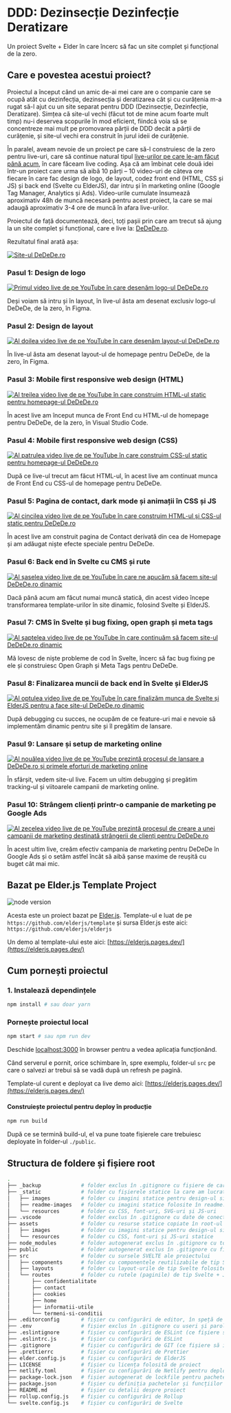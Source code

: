 # DDD: Dezinsecție Dezinfecție Deratizare

Un proiect Svelte + Elder în care încerc să fac un site complet și funcțional de la zero.

## Care e povestea acestui proiect?

Proiectul a început când un amic de-ai mei care are o companie care se ocupă atât cu dezinfecția, dezinsecția și deratizarea cât și cu curățenia m-a rugat să-l ajut cu un site separat pentru DDD (Dezinsecție, Dezinfecție, Deratizare). Simțea că site-ul vechi (făcut tot de mine acum foarte mult timp) nu-i deservea scopurile în mod eficient, fiindcă voia să se concentreze mai mult pe promovarea părții de DDD decât a părții de curățenie, și site-ul vechi era construit în jurul ideii de curățenie.

În paralel, aveam nevoie de un proiect pe care să-l construiesc de la zero pentru live-uri, care să continue natural tipul [live-urilor pe care le-am făcut până acum](https://www.youtube.com/playlist?list=PLfTqvIG4roBqeTMQpBr3vupPv1vCBY1_c), în care făceam live coding. Așa că am îmbinat cele două idei într-un proiect care urma să aibă 10 părți – 10 video-uri de câteva ore fiecare în care fac design de logo, de layout, codez front end (HTML, CSS și JS) și back end (Svelte cu ElderJS), dar intru și în marketing online (Google Tag Manager, Analytics și Ads). Video-urile cumulate însumează aproximativ 48h de muncă necesară pentru acest proiect, la care se mai adaugă aproximativ 3-4 ore de muncă în afara live-urilor.

Proiectul de față documentează, deci, toți pașii prin care am trecut să ajung la un site complet și funcțional, care e live la: [DeDeDe.ro](https://dedede.ro/).

Rezultatul final arată așa:

[![Site-ul DeDeDe.ro](https://github.com/ViorelMocanu/DDD/blob/main/_static/readme-images/dedede.jpg?raw=true)](https://dedede.ro/)

### Pasul 1: Design de logo

[![Primul video live de pe YouTube în care desenăm logo-ul DeDeDe.ro](https://github.com/ViorelMocanu/DDD/blob/main/_static/readme-images/dedede-live-ep01.jpg?raw=true)](https://www.youtube.com/watch?v=pvt1e4rft2Y&list=PLfTqvIG4roBqeTMQpBr3vupPv1vCBY1_c&index=12)

Deși voiam să intru și în layout, în live-ul ăsta am desenat exclusiv logo-ul DeDeDe, de la zero, în Figma.

### Pasul 2: Design de layout

[![Al doilea video live de pe YouTube în care desenăm layout-ul DeDeDe.ro](https://github.com/ViorelMocanu/DDD/blob/main/_static/readme-images/dedede-live-ep02.jpg?raw=true)](https://www.youtube.com/watch?v=g_KwnJZ7cSk&list=PLfTqvIG4roBqeTMQpBr3vupPv1vCBY1_c&index=14)

În live-ul ăsta am desenat layout-ul de homepage pentru DeDeDe, de la zero, în Figma.

### Pasul 3: Mobile first responsive web design (HTML)

[![Al treilea video live de pe YouTube în care construim HTML-ul static pentru homepage-ul DeDeDe.ro](https://github.com/ViorelMocanu/DDD/blob/main/_static/readme-images/dedede-live-ep03.jpg?raw=true)](https://www.youtube.com/watch?v=L9iFeI1mgMo&list=PLfTqvIG4roBqeTMQpBr3vupPv1vCBY1_c&index=15)

În acest live am început munca de Front End cu HTML-ul de homepage pentru DeDeDe, de la zero, în Visual Studio Code.

### Pasul 4: Mobile first responsive web design (CSS)

[![Al patrulea video live de pe YouTube în care construim CSS-ul static pentru homepage-ul DeDeDe.ro](https://github.com/ViorelMocanu/DDD/blob/main/_static/readme-images/dedede-live-ep04.jpg?raw=true)](https://www.youtube.com/watch?v=8sY12JpTD6o&list=PLfTqvIG4roBqeTMQpBr3vupPv1vCBY1_c&index=16)

După ce live-ul trecut am făcut HTML-ul, în acest live am continuat munca de Front End cu CSS-ul de homepage pentru DeDeDe.

### Pasul 5: Pagina de contact, dark mode și animații în CSS și JS

[![Al cincilea video live de pe YouTube în care construim HTML-ul și CSS-ul static pentru DeDeDe.ro](https://github.com/ViorelMocanu/DDD/blob/main/_static/readme-images/dedede-live-ep05.jpg?raw=true)](https://www.youtube.com/watch?v=wRAQQJ5qlCI&list=PLfTqvIG4roBqeTMQpBr3vupPv1vCBY1_c&index=17)

În acest live am construit pagina de Contact derivată din cea de Homepage și am adăugat niște efecte speciale pentru DeDeDe.

### Pasul 6: Back end în Svelte cu CMS și rute

[![Al șaselea video live de pe YouTube în care ne apucăm să facem site-ul DeDeDe.ro dinamic](https://github.com/ViorelMocanu/DDD/blob/main/_static/readme-images/dedede-live-ep06.jpg?raw=true)](https://www.youtube.com/watch?v=BTkF13qKxMs&list=PLfTqvIG4roBqeTMQpBr3vupPv1vCBY1_c&index=18)

Dacă până acum am făcut numai muncă statică, din acest video începe transformarea template-urilor în site dinamic, folosind Svelte și ElderJS.

### Pasul 7: CMS în Svelte și bug fixing, open graph și meta tags

[![Al șaptelea video live de pe YouTube în care continuăm să facem site-ul DeDeDe.ro dinamic](https://github.com/ViorelMocanu/DDD/blob/main/_static/readme-images/dedede-live-ep07.jpg?raw=true)](https://www.youtube.com/watch?v=WkABLfXWdis&list=PLfTqvIG4roBqeTMQpBr3vupPv1vCBY1_c&index=19)

Mă lovesc de niște probleme de cod în Svelte, încerc să fac bug fixing pe ele și construiesc Open Graph și Meta Tags pentru DeDeDe.

### Pasul 8: Finalizarea muncii de back end în Svelte și ElderJS

[![Al optulea video live de pe YouTube în care finalizăm munca de Svelte și ElderJS pentru a face site-ul DeDeDe.ro dinamic](https://github.com/ViorelMocanu/DDD/blob/main/_static/readme-images/dedede-live-ep08.jpg?raw=true)](https://www.youtube.com/watch?v=5XzHSbbZ9VY&list=PLfTqvIG4roBqeTMQpBr3vupPv1vCBY1_c&index=20)

După debugging cu succes, ne ocupăm de ce feature-uri mai e nevoie să implementăm dinamic pentru site și îl pregătim de lansare.

### Pasul 9: Lansare și setup de marketing online

[![Al nouălea video live de pe YouTube prezintă procesul de lansare a DeDeDe.ro și primele eforturi de marketing online](https://github.com/ViorelMocanu/DDD/blob/main/_static/readme-images/dedede-live-ep09.jpg?raw=true)](https://www.youtube.com/watch?v=NMJD4JIuvp8&list=PLfTqvIG4roBqeTMQpBr3vupPv1vCBY1_c&index=21)

În sfârșit, vedem site-ul live. Facem un ultim debugging și pregătim tracking-ul și viitoarele campanii de marketing online.

### Pasul 10: Strângem clienți printr-o campanie de marketing pe Google Ads

[![Al zecelea video live de pe YouTube prezintă procesul de creare a unei campanii de marketing destinată strângerii de clienți pentru DeDeDe.ro](https://github.com/ViorelMocanu/DDD/blob/main/_static/readme-images/dedede-live-ep10.jpg?raw=true)](https://www.youtube.com/watch?v=KN3Wjlld7y8&list=PLfTqvIG4roBqeTMQpBr3vupPv1vCBY1_c&index=22)

În acest ultim live, creăm efectiv campania de marketing pentru DeDeDe în Google Ads și o setăm astfel încât să aibă șanse maxime de reușită cu buget cât mai mic.

## Bazat pe Elder.js Template Project

<img src="https://img.shields.io/badge/dynamic/json?color=brightgreen&label=Node&query=engines.node&url=https%3A%2F%2Fraw.githubusercontent.com%2Felderjs%2Ftemplate%2Fmaster%2Fpackage.json" alt="node version" />

Acesta este un proiect bazat pe [Elder.js](https://elderguide.com/tech/elderjs/). Template-ul e luat de pe `https://github.com/elderjs/template` și sursa Elder.js este aici: `https://github.com/elderjs/elderjs`

Un demo al template-ului este aici: [https://elderjs.pages.dev/](https://elderjs.pages.dev/)

## Cum pornești proiectul

### 1. Instalează dependințele

```bash
npm install # sau doar yarn
```

### Pornește proiectul local

```bash
npm start # sau npm run dev
```

Deschide [localhost:3000](http://localhost:3000) în browser pentru a vedea aplicația funcționând.

Când serverul e pornit, orice schimbare în, spre exemplu, folder-ul `src` pe care o salvezi ar trebui să se vadă după un refresh pe pagină.

Template-ul curent e deployat ca live demo aici: [https://elderjs.pages.dev/](https://elderjs.pages.dev/)

#### Construiește proiectul pentru deploy în producție

```bash
npm run build
```

După ce se termină build-ul, el va pune toate fișierele care trebuiesc deployate în folder-ul `./public`.

## Structura de foldere și fișiere root

```bash
.
├── _backup             # folder exclus în .gitignore cu fișiere de care am nevoie just in case
├── _static             # folder cu fișierele statice la care am lucrat inițial (HTML, CSS, resurse)
│   ├── images          # folder cu imagini statice pentru design-ul site-ului
│   ├── readme-images   # folder cu imagini statice folosite în readme.md
│   └── resources       # folder cu CSS, font-uri, SVG-uri și JS-uri
├── .vscode             # folder exclus în .gitignore cu date de conectare la SFTP din VSCode
├── assets              # folder cu resurse statice copiate în root-ul site-ului deployat
│   ├── images          # folder cu imagini statice pentru design-ul site-ului
│   └── resources       # folder cu CSS, font-uri și JS-uri statice
├── node_modules        # folder autogenerat exclus în .gitignore cu toate dependințele din NPM
├── public              # folder autogenerat exclus în .gitignore cu fișierele compilate pentru deploy
├── src                 # folder cu sursele SVELTE ale proiectului
│   ├── components      # folder cu componentele reutilizabile de tip Svelte din proiect
│   ├── layouts         # folder cu layout-urile de tip Svelte folosite în proiect
│   └── routes          # folder cu rutele (paginile) de tip Svelte + JS folosite în proiect
│       ├── confidentialitate
│       ├── contact
│       ├── cookies
│       ├── home
│       ├── informatii-utile
│       └── termeni-si-conditii
├── .editorconfig       # fișier cu configurări de editor, în speță de VSCode
├── .env                # fișier exclus în .gitignore cu useri și parole critice
├── .eslintignore       # fișier cu configurări de ESLint (ce fișiere să ignore ESLint-ul)
├── .eslintrc.js        # fișier cu configurări de ESLint
├── .gitignore          # fișier cu configurări de GIT (ce fișiere să ignore GIT-ul?)
├── .prettierrc         # fișier cu configurări de Prettier
├── elder.config.js     # fișier cu configurări de ElderJS
├── LICENSE             # fișier cu licența folosită de proiect
├── netlify.toml        # fișier cu configurări de Netlify pentru deploy
├── package-lock.json   # fișier autogenerat de lockfile pentru pachete
├── package.json        # fișier cu definiția pachetelor și funcțiilor de Node
├── README.md           # fișier cu detalii despre proiect
├── rollup.config.js    # fișier cu configurări de Rollup
└── svelte.config.js    # fișier cu configurări de Svelte
```
